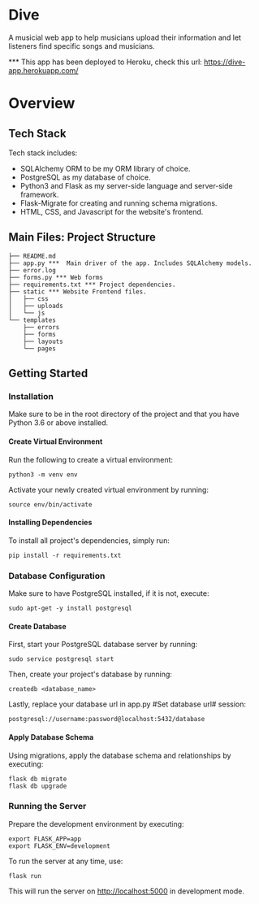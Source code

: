 # Dive
A musicial web app to help musicians upload their information and let listeners find specific songs and musicians.
  
  *** This app has been deployed to Heroku, check this url: https://dive-app.herokuapp.com/
# Overview  
## Tech Stack
Tech stack includes:

- SQLAlchemy ORM to be my ORM library of choice.
- PostgreSQL as my database of choice.
- Python3 and Flask as my server-side language and server-side framework.
- Flask-Migrate for creating and running schema migrations.
- HTML, CSS, and Javascript for the website's frontend.

## Main Files: Project Structure
```
├── README.md
├── app.py ***  Main driver of the app. Includes SQLAlchemy models.
├── error.log
├── forms.py *** Web forms
├── requirements.txt *** Project dependencies.
├── static *** Website Frontend files.
│   ├── css
│   ├── uploads
│   └── js
└── templates
    ├── errors
    ├── forms
    ├── layouts
    └── pages  
```  
    
## Getting Started

### Installation

Make sure to be in the root directory of the project and that you have Python 3.6 or above installed.

#### Create Virtual Environment

Run the following to create a virtual environment:

```
python3 -m venv env
```

Activate your newly created virtual environment by running:

```
source env/bin/activate
```

#### Installing Dependencies

To install all project's dependencies, simply run:

```
pip install -r requirements.txt
```

### Database Configuration

Make sure to have PostgreSQL installed, if it is not, execute:

```
sudo apt-get -y install postgresql
```

#### Create Database

First, start your PostgreSQL database server by running:

```
sudo service postgresql start
```

Then, create your project's database by running:

```
createdb <database_name>
```

Lastly, replace your database url in app.py #Set database url# session:

```
postgresql://username:password@localhost:5432/database
```

#### Apply Database Schema

Using migrations, apply the database schema and relationships by executing:

```
flask db migrate
flask db upgrade
```

### Running the Server

Prepare the development environment by executing:

```
export FLASK_APP=app
export FLASK_ENV=development
```

To run the server at any time, use:

```
flask run
```

This will run the server on [http://localhost:5000](http://localhost:5000/) in development mode.

